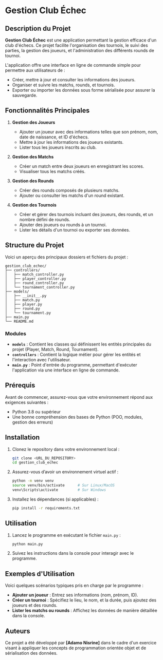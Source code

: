 # Gestion Club Échec

## Description du Projet

**Gestion Club Échec** est une application permettant la gestion efficace d'un club d'échecs. Ce projet facilite l'organisation des tournois, le suivi des parties, la gestion des joueurs, et l'administration des différents rounds de tournoi.  

L'application offre une interface en ligne de commande simple pour permettre aux utilisateurs de :
- Créer, mettre à jour et consulter les informations des joueurs.
- Organiser et suivre les matchs, rounds, et tournois.
- Exporter ou importer les données sous forme sérialisée pour assurer la sauvegarde.

## Fonctionnalités Principales

1. **Gestion des Joueurs**  
   - Ajouter un joueur avec des informations telles que son prénom, nom, date de naissance, et ID d'échecs.  
   - Mettre à jour les informations des joueurs existants.  
   - Lister tous les joueurs inscrits au club.

2. **Gestion des Matchs**  
   - Créer un match entre deux joueurs en enregistrant les scores.  
   - Visualiser tous les matchs créés.  

3. **Gestion des Rounds**  
   - Créer des rounds composés de plusieurs matchs.  
   - Ajouter ou consulter les matchs d'un round existant.

4. **Gestion des Tournois**  
   - Créer et gérer des tournois incluant des joueurs, des rounds, et un nombre défini de rounds.  
   - Ajouter des joueurs ou rounds à un tournoi.  
   - Lister les détails d'un tournoi ou exporter ses données.

## Structure du Projet

Voici un aperçu des principaux dossiers et fichiers du projet :

```
gestion_club_echec/
├── controllers/
│   ├── match_controller.py
│   ├── player_controller.py
│   ├── round_controller.py
│   └── tournament_controller.py
├── models/
│   ├── __init__.py
│   ├── match.py
│   ├── player.py
│   ├── round.py
│   └── tournament.py
├── main.py
└── README.md
```

### Modules

- **`models`** : Contient les classes qui définissent les entités principales du projet (Player, Match, Round, Tournament).  
- **`controllers`** : Contient la logique métier pour gérer les entités et l'interaction avec l'utilisateur.  
- **`main.py`** : Point d'entrée du programme, permettant d'exécuter l'application via une interface en ligne de commande.

## Prérequis

Avant de commencer, assurez-vous que votre environnement répond aux exigences suivantes :

- Python 3.8 ou supérieur
- Une bonne compréhension des bases de Python (POO, modules, gestion des erreurs)

## Installation

1. Clonez le repository dans votre environnement local :
   ```bash
   git clone <URL_DU_REPOSITORY>
   cd gestion_club_echec
   ```

2. Assurez-vous d’avoir un environnement virtuel actif :
   ```bash
   python -m venv venv
   source venv/bin/activate      # Sur Linux/MacOS
   venv\Scripts\activate         # Sur Windows
   ```

3. Installez les dépendances (si applicables) :
   ```bash
   pip install -r requirements.txt
   ```

## Utilisation

1. Lancez le programme en exécutant le fichier `main.py` :
   ```bash
   python main.py
   ```

2. Suivez les instructions dans la console pour interagir avec le programme.

## Exemples d'Utilisation

Voici quelques scénarios typiques pris en charge par le programme :

- **Ajouter un joueur** : Entrez ses informations (nom, prénom, ID).  
- **Créer un tournoi** : Spécifiez le lieu, le nom, et la durée, puis ajoutez des joueurs et des rounds.  
- **Lister les matchs ou rounds** : Affichez les données de manière détaillée dans la console.

## Auteurs

Ce projet a été développé par **[Adamo Nisrine]** dans le cadre d'un exercice visant à appliquer les concepts de programmation orientée objet et de sérialisation des données.

